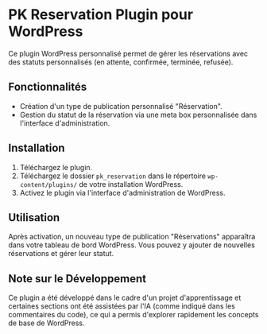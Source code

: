 # PK Reservation Plugin pour WordPress

Ce plugin WordPress personnalisé permet de gérer les réservations avec des statuts personnalisés (en attente, confirmée, terminée, refusée).

## Fonctionnalités
* Création d'un type de publication personnalisé "Réservation".
* Gestion du statut de la réservation via une meta box personnalisée dans l'interface d'administration.

## Installation
1.  Téléchargez le plugin.
2.  Téléchargez le dossier `pk_reservation` dans le répertoire `wp-content/plugins/` de votre installation WordPress.
3.  Activez le plugin via l'interface d'administration de WordPress.

## Utilisation
Après activation, un nouveau type de publication "Réservations" apparaîtra dans votre tableau de bord WordPress. Vous pouvez y ajouter de nouvelles réservations et gérer leur statut.

## Note sur le Développement
Ce plugin a été développé dans le cadre d'un projet d'apprentissage et certaines sections ont été assistées par l'IA (comme indiqué dans les commentaires du code), ce qui a permis d'explorer rapidement les concepts de base de WordPress.